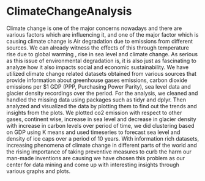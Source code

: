 # ClimateChangeAnalysis
Climate change is one of the major concerns nowadays and there are various factors which are influencing it, and one of the major factor which is causing climate change is Air degradation due to emissions from different sources. We can already witness the effects of this through temperature rise due to global warming , rise in sea level and climate change. As serious as this issue of environmental degradation is, it is also just as fascinating to analyze how it also impacts social and economic sustainability.   We have utilized climate change related datasets obtained from various sources that provide information about greenhouse gases emissions, carbon dioxide emissions per $1 GDP (PPP, Purchasing Power Parity), sea level data and glacier density recordings over the period.  For the analysis, we cleaned and handled the missing data using packages such as tidyr and dplyr. Then analyzed and visualized the data by plotting them to find out the trends and insights from the plots. We plotted co2 emission with respect to other gases, continent wise, increase in sea level  and decrease in glacier density with increase in carbon levels over period of time, we did clustering based on GDP using K means and used timeseries to forecast sea level and density of ice caps over a period of 10 years. With information rich datasets, increasing phenomena of climate change in different parts of the world and the rising importance of taking preventive measures to curb the harm our man-made inventions are causing we have chosen this problem as our center for data mining and come up with interesting insights through various graphs and plots. 
